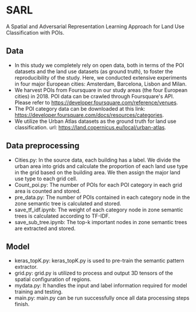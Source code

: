 # SARL
A Spatial and Adversarial Representation Learning Approach for Land Use Classification with POIs.

## Data

* In this study we completely rely on open data, both in terms of the POI datasets and the land use datasets (as ground truth), to foster the reproducibility of the study. Here, we conducted extensive experiments in four major European cities: Amsterdam, Barcelona, Lisbon and Milan.
* We harvest POIs from Foursquare in our study areas (the four European cities) in 2018.  POI data can be crawled through Foursquare's API. Please refer to https://developer.foursquare.com/reference/venues.
* The POI category data can be downloaded at this link: https://developer.foursquare.com/docs/resources/categories.
* We utilize the Urban Atlas datasets as the ground truth for land use classification. url: https://land.copernicus.eu/local/urban-atlas.

## Data preprocessing

* Cities.py: In the source data, each building has a label. We divide the urban area into grids and calculate the proportion of each land use type in the grid based on the building area. We then assign the major land use type to each grid cell.
* Count_poi.py: The number of POIs for each POI category in each grid area is counted and stored.
* pre_data.py: The number of POIs contained in each category node in the zone semantic tree is calculated and stored.
* save_tf_idf.ipynb: The weight of each category node in zone semantic trees is calculated according to TF-IDF.
* save_sub_tree.ipynb: The top-k important nodes in zone semantic trees are extracted and stored.

## Model 

* keras_topK.py: keras_topK.py is used to pre-train the semantic pattern extractor. 
* grid.py: grid.py is utilized to process and output 3D tensors of the spatial configuration of regions.
* mydata.py: It handles the input and label information required for model training and testing.
* main.py: main.py can be run successfully once all data processing steps finish. 

